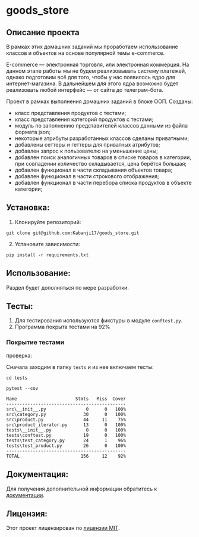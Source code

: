 # goods_store

## Описание проекта

В рамках этих домашних заданий мы проработаем использование классов и объектов на основе популярной темы e-commerce.

E-commerce  — электронная торговля, или электронная коммерция. На данном этапе работы мы не будем реализовывать систему платежей, однако подготовим всё для того, чтобы у нас появилось ядро для интернет-магазина. В дальнейшем для этого ядра возможно будет реализовать любой интерфейс — от сайта до телеграм-бота.

Проект в рамках выполнения домашних заданий в блоке ООП. Созданы:

- класс представления продуктов с тестами;
- класс представления категорий продуктов с тестами;
- модуль по заполнению представителей классов данными из файла формата json;
- некоторые атрибуты разработанных классов сделаны приватными;
- добавлены сеттеры и геттеры для приватных атрибутов;
- добавлен запрос к пользователю на уменьшение цены;
- добавлен поиск аналогичных товаров в списке товаров в категории, при совпадении количество складывается, цена берётся большая;
- добавлен функционал в части складывания объектов товара;
- добавлен функционал в части строкового отображения;
- добавлен функционал в части перебора списка продуктов в объекте категории;

## Установка:

1. Клонируйте репозиторий:
```
git clone git@github.com:Kabanji17/goods_store.git
```
2. Установите зависимости:
```
pip install -r requirements.txt
```
## Использование:

Раздел будет дополняться по мере разработки.

## Тесты:
1. Для тестирования используются фикстуры в модуле ```conftest.py```.
2. Программа покрыта тестами на 92%

### Покрытие тестами 

проверка:

Сначала заходим в папку ```tests``` и из нее включаем тесты:
```
cd tests
```
```
pytest --cov
```
```
Name                      Stmts   Miss  Cover
---------------------------------------------
src\__init__.py               0      0   100%
src\category.py              30      0   100%
src\product.py               44     11    75%
src\product_iterator.py      13      0   100%
tests\__init__.py             0      0   100%
tests\conftest.py            19      0   100%
tests\test_category.py       24      1    96%
tests\test_product.py        26      0   100%
---------------------------------------------
TOTAL                       156     12    92%
```
## Документация:

Для получения дополнительной информации обратитесь к [документации](docs/README.md).

## Лицензия:

Этот проект лицензирован по [лицензии MIT](LICENSE).